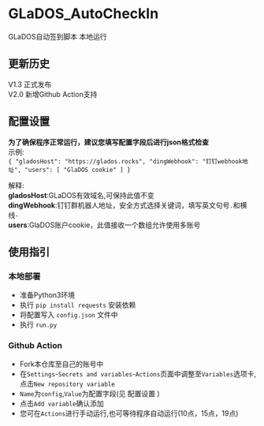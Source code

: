 # GLaDOS_AutoCheckIn
GLaDOS自动签到脚本 本地运行

## 更新历史
V1.3 正式发布  
V2.0 新增Github Action支持

## 配置设置
**为了确保程序正常运行，建议您填写配置字段后进行json格式检查**  
示例:  
`
{
    "gladosHost": "https://glados.rocks",
    "dingWebhook": "钉钉webhook地址",
    "users": [
        "GlaDOS cookie"
    ]
}
`  

解释:  
**gladosHost**:GLaDOS有效域名,可保持此值不变  
**dingWebhook**:钉钉群机器人地址，安全方式选择关键词，填写英文句号`.`和横线`-`  
**users**:GlaDOS账户cookie，此值接收一个数组允许使用多账号

## 使用指引
### 本地部署
- 准备Python3环境
- 执行 `pip install requests` 安装依赖
- 将配置写入 `config.json` 文件中
- 执行 `run.py`
### Github Action
- Fork本仓库至自己的账号中
- 在`Settings`-`Secrets and variables`-`Actions`页面中调整至`Variables`选项卡,点击`New repository variable`
- `Name`为`config`,`Value`为配置字段(见 配置设置 )
- 点击`Add variable`确认添加
- 您可在`Actions`进行手动运行,也可等待程序自动运行(10点，15点，19点)
